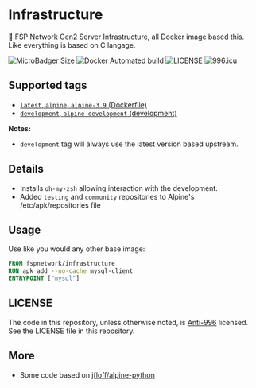 # Infrastructure

🐳 FSP Network Gen2 Server Infrastructure, all Docker image based this. Like everything is based on C langage.

[![MicroBadger Size](https://img.shields.io/microbadger/image-size/fspnetwork/c.svg?style=flat-square)](https://microbadger.com/#/images/fspnetwork/c)
[![Docker Automated build](https://img.shields.io/docker/automated/fspnetwork/c.svg?style=flat-square)](https://hub.docker.com/r/fspnetwork/c/)
[![LICENSE](https://img.shields.io/badge/license-Anti%20996-blue.svg?style=flat-square)](https://github.com/996icu/996.ICU/blob/master/LICENSE)
[![996.icu](https://img.shields.io/badge/link-996.icu-red.svg?style=flat-square)](https://996.icu)


## Supported tags

- [`latest`, `alpine`, `alpine-3.9` (Dockerfile)](https://github.com/FSPNET/c/blob/master/alpine/3.9/Dockerfile)
- [`development`, `alpine-development` (development)](https://github.com/FSPNET/c/blob/master/alpine/development/Dockerfile)

**Notes:**
- `development` tag will always use the latest version based upstream.

## Details

- Installs `oh-my-zsh` allowing interaction with the development.
- Added `testing` and `community` repositories to Alpine's /etc/apk/repositories file

## Usage

Use like you would any other base image:

```dockerfile
FROM fspnetwork/infrastructure
RUN apk add --no-cache mysql-client
ENTRYPOINT ["mysql"]
```

## LICENSE

The code in this repository, unless otherwise noted, is [Anti-996](LICENSE) licensed. See the LICENSE file in this repository.

## More

- Some code based on [jfloff/alpine-python](https://github.com/jfloff/alpine-python)